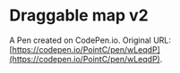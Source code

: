 # Draggable map v2

A Pen created on CodePen.io. Original URL: [https://codepen.io/PointC/pen/wLeqdP](https://codepen.io/PointC/pen/wLeqdP).


